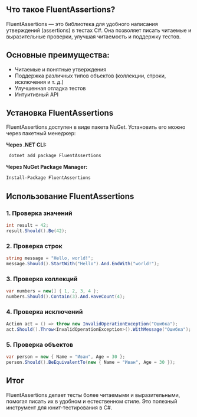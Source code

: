 ## Что такое FluentAssertions?
FluentAssertions — это библиотека для удобного написания утверждений (assertions) в тестах C#. Она позволяет писать читаемые и выразительные проверки, улучшая читаемость и поддержку тестов.

## Основные преимущества:
- Читаемые и понятные утверждения
- Поддержка различных типов объектов (коллекции, строки, исключения и т. д.)
- Улучшенная отладка тестов
- Интуитивный API

## Установка FluentAssertions
FluentAssertions доступен в виде пакета NuGet. Установить его можно через пакетный менеджер:

**Через .NET CLI:**
```sh
 dotnet add package FluentAssertions
```

**Через NuGet Package Manager:**
```sh
Install-Package FluentAssertions
```

## Использование FluentAssertions

### 1. Проверка значений
```csharp
int result = 42;
result.Should().Be(42);
```

### 2. Проверка строк
```csharp
string message = "Hello, world!";
message.Should().StartWith("Hello").And.EndWith("world!");
```

### 3. Проверка коллекций
```csharp
var numbers = new[] { 1, 2, 3, 4 };
numbers.Should().Contain(3).And.HaveCount(4);
```

### 4. Проверка исключений
```csharp
Action act = () => throw new InvalidOperationException("Ошибка");
act.Should().Throw<InvalidOperationException>().WithMessage("Ошибка");
```

### 5. Проверка объектов
```csharp
var person = new { Name = "Иван", Age = 30 };
person.Should().BeEquivalentTo(new { Name = "Иван", Age = 30 });
```

## Итог
FluentAssertions делает тесты более читаемыми и выразительными, помогая писать их в удобном и естественном стиле. Это полезный инструмент для юнит-тестирования в C#.
